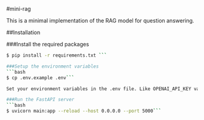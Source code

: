 #mini-rag

This is a minimal implementation of the RAG model for question answering.

##Installation

###Install the required packages
```bash 
$ pip install -r requirements.txt ```

###Setup the environment variables
```bash 
$ cp .env.example .env```

Set your environment variables in the .env file. Like OPENAI_API_KEY value.

###Run the FastAPI server
```bash
$ uvicorn main:app --reload --host 0.0.0.0 --port 5000```